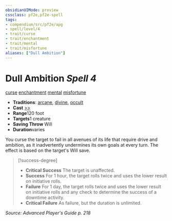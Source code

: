 ```yaml
---
obsidianUIMode: preview
cssclass: pf2e,pf2e-spell
tags:
- compendium/src/pf2e/apg
- spell/level/4
- trait/curse
- trait/enchantment
- trait/mental
- trait/misfortune
aliases: ["Dull Ambition"]
---
```

# Dull Ambition *Spell 4*   
[curse](/rules/traits/curse.md)  [enchantment](/rules/traits/enchantment.md)  [mental](/rules/traits/mental.md)  [misfortune](/rules/traits/misfortune.md)  

- **Traditions**: [arcane](/rules/traits/arcane.md), [divine](/rules/traits/divine.md), [occult](/rules/traits/occult.md)
- **Cast** [>>](/rules/core-rulebook/chapter-9-playing-the-game.md#Actions "Two-Action") 
- **Range**120 foot
- **Targets**1 creature
- **Saving Throw** Will
- **Duration**varies

You curse the target to fail in all avenues of its life that require drive and ambition, as it inadvertently undermines its own goals at every turn. The effect is based on the target's Will save.

> [!success-degree] 
> - **Critical Success** The target is unaffected.
> - **Success** For 1 hour, the target rolls twice and uses the lower result on initiative rolls.
> - **Failure** For 1 day, the target rolls twice and uses the lower result on initiative rolls and any check to determine the success of a downtime activity.
> - **Critical Failure** As failure, but the duration is unlimited.

*Source: Advanced Player's Guide p. 218*